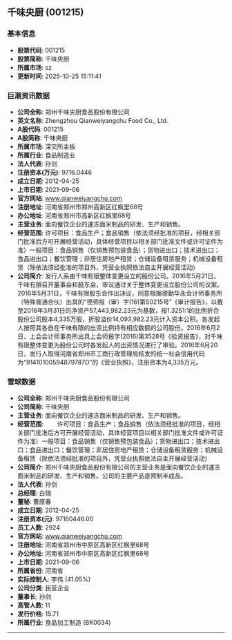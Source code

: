 ## 千味央厨 (001215)

### 基本信息

- **股票代码**: 001215
- **股票简称**: 千味央厨
- **所属市场**: sz
- **更新时间**: 2025-10-25 15:11:41

### 巨潮资讯数据

- **公司全称**: 郑州千味央厨食品股份有限公司
- **英文名称**: Zhengzhou Qianweiyangchu Food Co., Ltd.
- **A股代码**: 001215
- **A股简称**: 千味央厨
- **所属市场**: 深交所主板
- **所属行业**: 食品制造业
- **法人代表**: 孙剑
- **注册资本(万元)**: 9716.0446
- **成立日期**: 2012-04-25
- **上市日期**: 2021-09-06
- **官方网站**: www.qianweiyangchu.com
- **注册地址**: 河南省郑州市郑州高新区红枫里68号
- **办公地址**: 河南省郑州市高新区红枫里68号
- **主营业务**: 面向餐饮企业的速冻面米制品的研发、生产和销售。
- **经营范围**: 许可项目：食品生产；食品销售（依法须经批准的项目，经相关部门批准后方可开展经营活动，具体经营项目以相关部门批准文件或许可证件为准）一般项目：食品销售（仅销售预包装食品）；货物进出口；技术进出口；食品进出口；餐饮管理；非居住房地产租赁；仓储设备租赁服务；机械设备租赁（除依法须经批准的项目外，凭营业执照依法自主开展经营活动）
- **公司简介**: 发行人系由千味有限整体变更设立的股份公司。2016年5月21日，千味有限召开董事会和股东会，审议通过关于整体变更设立股份公司的议案。2016年5月31日，千味有限股东会作出决议，同意根据德勤华永会计师事务所（特殊普通合伙）出具的“德师报（审）字(16)第S0215号”《审计报告》，以截至2016年3月31日的净资产57,443,982.23元为基数，按1.3251:1的比例折合股份公司股本4,335万股，折股溢价14,093,982.23元计入资本公积。各发起人按照其各自在千味有限的出资比例持有相应数额的公司股份。2016年6月2日，上会会计师事务所出具上会师报字(2016)第3528号《验资报告》，对千味有限整体变更为股份公司时各发起人的出资情况进行了审验。2016年6月20日，发行人取得河南省郑州市工商行政管理局核发的统一社会信用代码为“91410100594879787D”的《营业执照》，注册资本为4,335万元。

### 雪球数据

- **公司全称**: 郑州千味央厨食品股份有限公司
- **公司简称**: 千味央厨
- **主营业务**: 面向餐饮企业的速冻面米制品的研发、生产和销售。
- **经营范围**: 　　许可项目：食品生产；食品销售（依法须经批准的项目，经相关部门批准后方可开展经营活动，具体经营项目以相关部门批准文件或许可证件为准）一般项目：食品销售（仅销售预包装食品）；货物进出口；技术进出口；食品进出口；餐饮管理；非居住房地产租赁；仓储设备租赁服务；机械设备租赁（除依法须经批准的项目外，凭营业执照依法自主开展经营活动）
- **公司简介**: 郑州千味央厨食品股份有限公司的主营业务是面向餐饮企业的速冻面米制品的研发、生产和销售。公司的主要产品是预制半成品。
- **法人代表**: 孙剑
- **总经理**: 白瑞
- **董秘**: 曹原春
- **成立日期**: 2012-04-25
- **注册资本(元)**: 97160446.00
- **员工人数**: 2924
- **官方网站**: www.qianweiyangchu.com
- **注册地址**: 河南省郑州市中原区高新区红枫里68号
- **办公地址**: 河南省郑州市中原区高新区红枫里68号
- **上市日期**: 2021-09-06
- **所属省份**: 河南省
- **实际控制人**: 李伟 (41.05%)
- **公司分类**: 民营企业
- **董事长**: 孙剑
- **高管人数**: 11
- **发行价格**: 15.71
- **所属行业**: 食品加工制造 (BK0034)

---